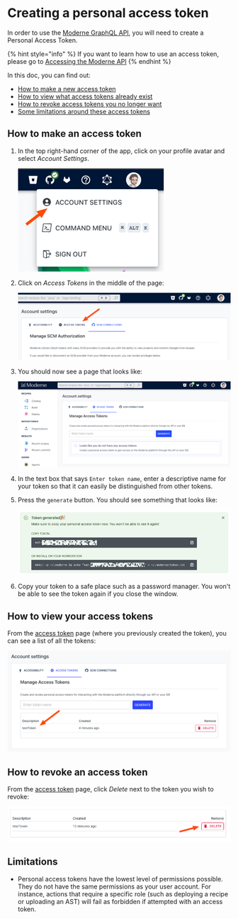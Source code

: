 # Creating a personal access token

In order to use the [Moderne GraphQL API](https://api.public.moderne.io/), you will need to create a Personal Access Token.

{% hint style="info" %}
If you want to learn how to use an access token, please go to [Accessing the Moderne API](../how-to/accessing-the-moderne-api.md)
{% endhint %}

In this doc, you can find out:

* [How to make a new access token](create-api-access-tokens.md#how-to-make-an-access-token)
* [How to view what access tokens already exist](create-api-access-tokens.md#how-to-view-your-access-tokens)
* [How to revoke access tokens you no longer want](create-api-access-tokens.md#how-to-revoke-an-access-token)
* [Some limitations around these access tokens](create-api-access-tokens.md#limitations)

## How to make an access token

1.  In the top right-hand corner of the app, click on your profile avatar and select _Account Settings_.

    ![Account Settings Menu](../.gitbook/assets/account-settings-menu.png)
2.  Click on _Access Tokens_ in the middle of the page:

    ![Access Token Menu](../.gitbook/assets/access-token-menu.png)
3.  You should now see a page that looks like:

    ![Access Tokens Page](../.gitbook/assets/access-token-page.png)
4. In the text box that says `Enter token name`, enter a descriptive name for your token so that it can easily be distinguished from other tokens.
5.  Press the `generate` button. You should see something that looks like:

    ![Hint: Click the clipboard icon to copy your access token](../.gitbook/assets/obfuscated-token.png)
6. Copy your token to a safe place such as a password manager. You won't be able to see the token again if you close the window.

## How to view your access tokens

From the [access token](https://public.moderne.io/settings/access-token) page (where you previously created the token), you can see a list of all the tokens:

![Access Token List](../.gitbook/assets/access-token-list.png)

## How to revoke an access token

From the [access token](https://public.moderne.io/settings/access-token) page, click _Delete_ next to the token you wish to revoke:

![Delete Access Token](../.gitbook/assets/delete-access-token.png)

## Limitations

* Personal access tokens have the lowest level of permissions possible. They do not have the same permissions as your user account. For instance, actions that require a specific role (such as deploying a recipe or uploading an AST) will fail as forbidden if attempted with an access token.
